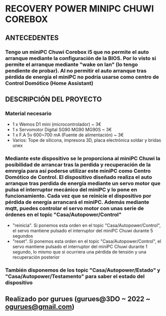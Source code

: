 # RECOVERY POWER MINIPC CHUWI COREBOX

## ANTECEDENTES

### Tengo un miniPC Chuwi Corebox i5 que no permite el auto arranque mediante la configuración de la BIOS. Por lo visto si permite el arranque mediante "wake on lan" (lo tengo pendiente de probar). Al no permitir el auto arranque tras pérdida de energía el miniPC no podría usarse como centro de Control Domótico (Home Assistant)

## DESCRIPCIÓN DEL PROYECTO

### Material necesario

* 1 x Wemos D1 mini (microcontrolador) ~ 3€
* 1 x Servomotor Digital SG90 MG90 MG90S ~ 3€
* 1 x F.A 5v 600~700 mA (Fuente de alimentación) ~ 3€
* Varios: Tope de silicona, impresora 3D, placa electrónica soldar y bridas unex

### Mediante este dispositivo se le proporciona al miniPC Chuwi la posibilidad de arrancar tras la perdida y recuperación de la emnrgía para así poderse utilizar este miniPC como Centro Domótico de Control. El dispositivo diseñado realiza el auto arranque tras perdida de energía mediante un servo motor que pulsa el interruptor mecánico del miniPC y lo pone en funcionamiento. Cada vez que se reinicie el dispositivo por pérdida de energía arrancará el miniPC. Además mediante mqtt, puedes controlar el servo motor con unas serie de órdenes en el topic "Casa/Autopower/Control"

* "reinicia". Si ponemos esta orden en el topic "Casa/Autopower/Control", el servo mantiene pulsado el interruptor del miniPC Chuwi durante 5 segundos
* "reset". Si ponemos esta orden en el topic "Casa/Autopower/Control", el servo mantiene pulsado el interruptor del miniPC Chuwi durante 1 segundo, lo mismo que si ocurriera una pérdida de tensión y una recuperación posterior

### También disponemos de los topic "Casa/Autopower/Estado" y "Casa/Autopower/Testamento" para saber el estado del dispositivo


## Realizado por gurues (gurues@3DO ~ 2022 ~ ogurues@gmail.com)
